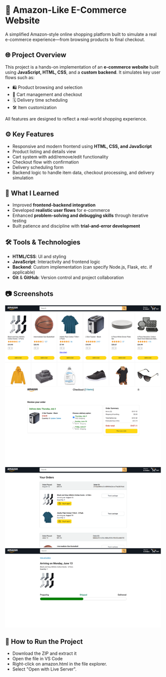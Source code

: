 # 🛒 Amazon-Like E-Commerce Website

A simplified Amazon-style online shopping platform built to simulate a real e-commerce experience—from browsing products to final checkout.

## 🌐 Project Overview

This project is a hands-on implementation of an **e-commerce website** built using **JavaScript, HTML, CSS**, and a **custom backend**. It simulates key user flows such as:

- 🛍️ Product browsing and selection  
- 🧾 Cart management and checkout  
- 🗓️ Delivery time scheduling  
- 🛠️ Item customization  

All features are designed to reflect a real-world shopping experience.

## ⚙️ Key Features

- Responsive and modern frontend using **HTML, CSS, and JavaScript**
- Product listing and details view
- Cart system with add/remove/edit functionality
- Checkout flow with confirmation
- Delivery scheduling form
- Backend logic to handle item data, checkout processing, and delivery simulation

## 🧠 What I Learned

- Improved **frontend-backend integration**
- Developed **realistic user flows** for e-commerce
- Enhanced **problem-solving and debugging skills** through iterative testing
- Built patience and discipline with **trial-and-error development**

## 🛠️ Tools & Technologies

- **HTML/CSS**: UI and styling
- **JavaScript**: Interactivity and frontend logic
- **Backend**: Custom implementation (can specify Node.js, Flask, etc. if applicable)
- **Git** & **GitHub**: Version control and project collaboration

## 📷 Screenshots

![Cart](images/amazon_homepage.png)
![Cart](images/amazon_cart.png)
![Orders](images/amazon_orders.png)
![Track](images/amazon_track.png)

## 🚀 How to Run the Project
- Download the ZIP and extract it
- Open the file in VS Code
- Right-click on amazon.html in the file explorer.
- Select "Open with Live Server".
